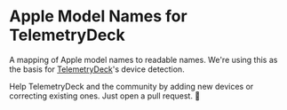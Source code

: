 # Apple Model Names for TelemetryDeck

A mapping of Apple model names to readable names. We're using this as the basis for [TelemetryDeck](https://telemetrydeck.com)'s device detection.

Help TelemetryDeck and the community by adding new devices or correcting existing ones. Just open a pull request. 🩵
